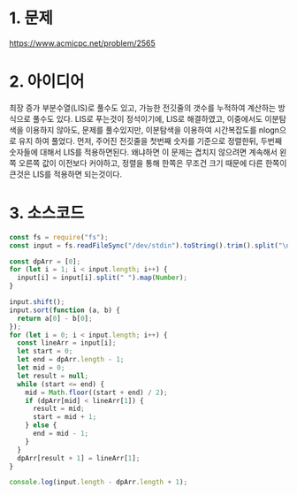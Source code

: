 # 1. 문제

https://www.acmicpc.net/problem/2565

# 2. 아이디어

최장 증가 부분수열(LIS)로 풀수도 있고, 가능한 전깃줄의 갯수를 누적하여 계산하는 방식으로 풀수도 있다. LIS로 푸는것이 정석이기에, LIS로 해결하였고, 이중에서도 이분탐색을 이용하지 않아도, 문제를 풀수있지만, 이분탐색을 이용하여 시간복잡도를 nlogn으로 유지 하여 풀었다. 먼저, 주어진 전깃줄을 첫번째 숫자를 기준으로 정렬한뒤, 두번째 숫자들에 대해서 LIS를 적용하면된다. 왜냐하면 이 문제는 겹치지 않으려면 계속해서 왼쪽 오른쪽 값이 이전보다 커야하고, 정렬을 통해 한쪽은 무조건 크기 때문에 다른 한쪽이 큰것은 LIS를 적용하면 되는것이다.

# 3. 소스코드

```javascript
const fs = require("fs");
const input = fs.readFileSync("/dev/stdin").toString().trim().split("\n");

const dpArr = [0];
for (let i = 1; i < input.length; i++) {
  input[i] = input[i].split(" ").map(Number);
}

input.shift();
input.sort(function (a, b) {
  return a[0] - b[0];
});
for (let i = 0; i < input.length; i++) {
  const lineArr = input[i];
  let start = 0;
  let end = dpArr.length - 1;
  let mid = 0;
  let result = null;
  while (start <= end) {
    mid = Math.floor((start + end) / 2);
    if (dpArr[mid] < lineArr[1]) {
      result = mid;
      start = mid + 1;
    } else {
      end = mid - 1;
    }
  }
  dpArr[result + 1] = lineArr[1];
}

console.log(input.length - dpArr.length + 1);
```
